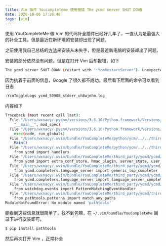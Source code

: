 ```yaml
---
title: Vim 插件 Youcompleteme 使用报错 The ycmd server SHUT DOWN
date: 2020-10-06 17:26:48
tags: [vim]
---
```


使用 YouCompleteMe 做 Vim 的代码补全插件已经好几年了，一直认为是最强大的补全工具。但是最近在新环境的安装却出现了问题。

<!-- more -->
<!-- toc -->

之前使用我自己总结的[方法](/2017/09/22/vim-plugin-youcompleteme/)来安装从未失手，但是最近新电脑的安装却出了问题。

安装的部分依然没有问题，但是在打开 Vim 后却报错，如下

```bash
The ycmd server SHUT DOWN (restart with ':YcmRestartServer'). Unexpected exit code 1. Type ':YcmToggleLogs ycmd_50908_stderr_uh8wjnhm.log' to check the logs.
```

因为执着于前面的信息，Google 了很久都不成功，最后看下后面的命令可以看到日志

```bash
:YcmToggleLogs ycmd_50908_stderr_uh8wjnhm.log
```

内容如下

```bash
Traceback (most recent call last):
  File "/Users/wxnacy/.pyenv/versions/3.6.10/Python.framework/Versions/3.6/lib/python3.6/runpy.py", line 193, in _run_module_as_main
    "__main__", mod_spec)
  File "/Users/wxnacy/.pyenv/versions/3.6.10/Python.framework/Versions/3.6/lib/python3.6/runpy.py", line 85, in _run_code
    exec(code, run_globals)
  File "/Users/wxnacy/.wvim/bundle/YouCompleteMe/python/ycm/../../third_party/ycmd/ycmd/__main__.py", line 193, in <module>
    Main()
  File "/Users/wxnacy/.wvim/bundle/YouCompleteMe/python/ycm/../../third_party/ycmd/ycmd/__main__.py", line 169, in Main
    from ycmd import handlers
  File "/Users/wxnacy/.wvim/bundle/YouCompleteMe/third_party/ycmd/ycmd/handlers.py", line 27, in <module>
    from ycmd import extra_conf_store, hmac_plugin, server_state, user_options_store
  File "/Users/wxnacy/.wvim/bundle/YouCompleteMe/third_party/ycmd/ycmd/server_state.py", line 22, in <module>
    from ycmd.completers.language_server import generic_lsp_completer
  File "/Users/wxnacy/.wvim/bundle/YouCompleteMe/third_party/ycmd/ycmd/completers/language_server/generic_lsp_completer.py", line 19, in <module>
    from ycmd.completers.language_server import language_server_completer
  File "/Users/wxnacy/.wvim/bundle/YouCompleteMe/third_party/ycmd/ycmd/completers/language_server/language_server_completer.py", line 28, in <module>
    from watchdog.events import PatternMatchingEventHandler
  File "/Users/wxnacy/.wvim/bundle/YouCompleteMe/third_party/ycmd/third_party/watchdog_deps/watchdog/build/lib3/watchdog/events.py", line 91, in <module>
    from pathtools.patterns import match_any_paths
ModuleNotFoundError: No module named 'pathtools'
```

能看到这些信息就很简单了，找不到包嘛，在 `~/.vim/bundle/YouCompleteMe` 目录下进行安装即可。

```bash
$ pip install pathtools
```

然后再次打开 Vim ，正常补全
